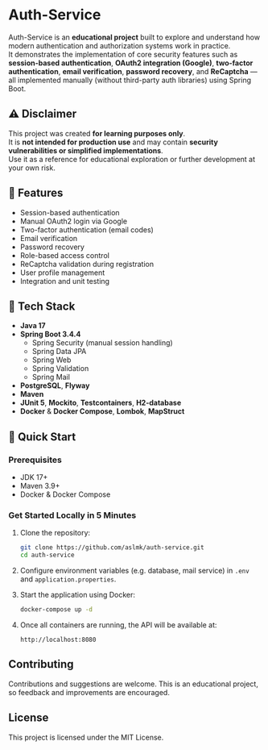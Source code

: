 # Auth-Service

Auth-Service is an **educational project** built to explore and understand how modern authentication and authorization systems work in practice.  
It demonstrates the implementation of core security features such as **session-based authentication**, **OAuth2 integration (Google)**, **two-factor authentication**, **email verification**, **password recovery**, and **ReCaptcha** — all implemented manually (without third-party auth libraries) using Spring Boot.

## ⚠️ Disclaimer

This project was created **for learning purposes only**.  
It is **not intended for production use** and may contain **security vulnerabilities or simplified implementations**.  
Use it as a reference for educational exploration or further development at your own risk.

## 🌟 Features

- Session-based authentication
- Manual OAuth2 login via Google
- Two-factor authentication (email codes)
- Email verification
- Password recovery
- Role-based access control
- ReCaptcha validation during registration
- User profile management
- Integration and unit testing

## 🔧 Tech Stack

- **Java 17**  
- **Spring Boot 3.4.4**
  - Spring Security (manual session handling)
  - Spring Data JPA  
  - Spring Web  
  - Spring Validation  
  - Spring Mail
- **PostgreSQL**, **Flyway**
- **Maven**
- **JUnit 5**, **Mockito**, **Testcontainers**, **H2-database**
- **Docker** & **Docker Compose**, **Lombok**, **MapStruct**

## 🚀 Quick Start

### Prerequisites
- JDK 17+
- Maven 3.9+  
- Docker & Docker Compose

### Get Started Locally in 5 Minutes

1. Clone the repository:
   ```bash
   git clone https://github.com/aslmk/auth-service.git
   cd auth-service
   ```
   
2. Configure environment variables (e.g. database, mail service) in `.env` and `application.properties`.

3. Start the application using Docker:

   ```bash
   docker-compose up -d
   ```

5. Once all containers are running, the API will be available at:

   ```
   http://localhost:8080
   ```

## Contributing

Contributions and suggestions are welcome.
This is an educational project, so feedback and improvements are encouraged.

## License

This project is licensed under the MIT License.
